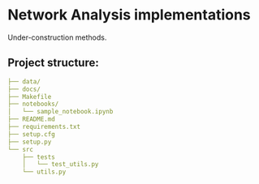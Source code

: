 # Network Analysis implementations
Under-construction methods.

## Project structure:
```yml
├── data/
├── docs/
├── Makefile
├── notebooks/
│   └── sample_notebook.ipynb
├── README.md
├── requirements.txt
├── setup.cfg
├── setup.py
└── src
    ├── tests
    │   └── test_utils.py
    └── utils.py
```
